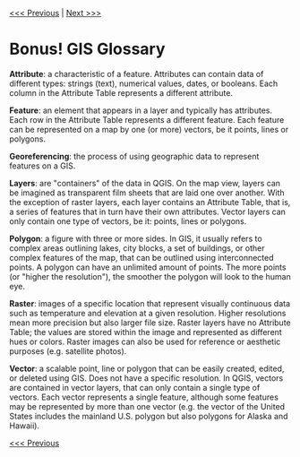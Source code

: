 [<<< Previous](3layer1.md)  | [Next >>>](5attrib.md)  

# Bonus! GIS Glossary

**Attribute**: a characteristic of a feature. Attributes can contain data of different types: strings (text), numerical values, dates, or booleans. Each column in the Attribute Table represents a different attribute.

**Feature**: an element that appears in a layer and typically has attributes. Each row in the Attribute Table represents a different feature. Each feature can be represented on a map by one (or more) vectors, be it points, lines or polygons.

**Georeferencing**: the process of using geographic data to represent features on a GIS.

**Layers**: are "containers" of the data in QGIS. On the map view, layers can be imagined as transparent film sheets that are laid one over another. With the exception of raster layers, each layer contains an Attribute Table, that is, a series of features that in turn have their own attributes. Vector layers can only contain one type of vectors, be it: points, lines or polygons.

**Polygon**: a figure with three or more sides. In GIS, it usually refers to complex areas outlining lakes, city blocks, a set of buildings, or other complex features of the map, that can be outlined using interconnected points. A polygon can have an unlimited amount of points. The more points (or "higher the resolution"), the smoother the polygon will look to the human eye.

**Raster**: images of a specific location that represent visually continuous data such as temperature and elevation at a given resolution. Higher resolutions mean more precision but also larger file size. Raster layers have no Attribute Table; the values are stored within the image and represented as different hues or colors. Raster images can also be used for reference or aesthetic purposes (e.g. satellite photos).

**Vector**: a scalable point, line or polygon that can be easily created, edited, or deleted using GIS. Does not have a specific resolution. In QGIS, vectors are contained in vector layers, that can only contain a single type of vectors. Each vector represents a single feature, although some features may be represented by more than one vector (e.g. the vector of the United States includes the mainland U.S. polygon but also polygons for Alaska and Hawaii).


[<<< Previous](3layer1.md)   
